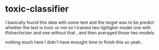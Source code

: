 # toxic-classifier


I basically found this data with some text and the target was to be predict whether the text is toxic or not so I trained two lightgbm model one with tfidvectorizer and one without that , and then averaged those two models 

nothing much here I didn't have enought time to finish this so yeah..
